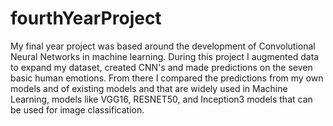 # fourthYearProject
My final year project was based around the development of Convolutional Neural Networks in machine learning. During this project I augmented data to expand my dataset, created CNN's and made predictions on the seven basic human emotions. From there I compared the predictions from my own models and of existing models and that are widely used in Machine Learning, models like VGG16, RESNET50, and Inception3 models that can be used for image classification.
